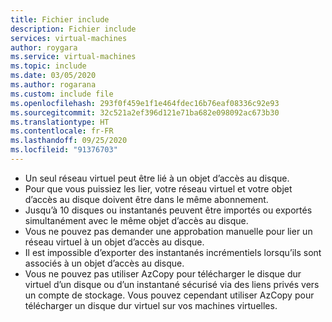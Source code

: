 ```yaml
---
title: Fichier include
description: Fichier include
services: virtual-machines
author: roygara
ms.service: virtual-machines
ms.topic: include
ms.date: 03/05/2020
ms.author: rogarana
ms.custom: include file
ms.openlocfilehash: 293f0f459e1f1e464fdec16b76eaf08336c92e93
ms.sourcegitcommit: 32c521a2ef396d121e71ba682e098092ac673b30
ms.translationtype: HT
ms.contentlocale: fr-FR
ms.lasthandoff: 09/25/2020
ms.locfileid: "91376703"
---
```

- Un seul réseau virtuel peut être lié à un objet d’accès au disque.
- Pour que vous puissiez les lier, votre réseau virtuel et votre objet d’accès au disque doivent être dans le même abonnement.
- Jusqu’à 10 disques ou instantanés peuvent être importés ou exportés simultanément avec le même objet d’accès au disque.
- Vous ne pouvez pas demander une approbation manuelle pour lier un réseau virtuel à un objet d’accès au disque.
- Il est impossible d’exporter des instantanés incrémentiels lorsqu’ils sont associés à un objet d’accès au disque.
- Vous ne pouvez pas utiliser AzCopy pour télécharger le disque dur virtuel d’un disque ou d’un instantané sécurisé via des liens privés vers un compte de stockage. Vous pouvez cependant utiliser AzCopy pour télécharger un disque dur virtuel sur vos machines virtuelles.
